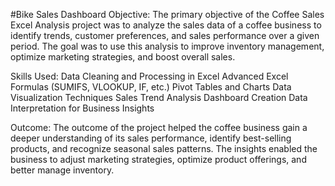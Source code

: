 #Bike Sales Dashboard
Objective:
The primary objective of the Coffee Sales Excel Analysis project was to analyze the sales data of a coffee business to identify trends, 
customer preferences, and sales performance over a given period. The goal was to use this analysis to improve inventory management, 
optimize marketing strategies, and boost overall sales.

Skills Used:
Data Cleaning and Processing in Excel
Advanced Excel Formulas (SUMIFS, VLOOKUP, IF, etc.)
Pivot Tables and Charts
Data Visualization Techniques
Sales Trend Analysis
Dashboard Creation
Data Interpretation for Business Insights

Outcome:
The outcome of the project helped the coffee business gain a deeper understanding of its sales performance, identify best-selling products, and recognize seasonal sales 
patterns. The insights enabled the business to adjust marketing strategies, optimize product offerings, and better manage inventory.

